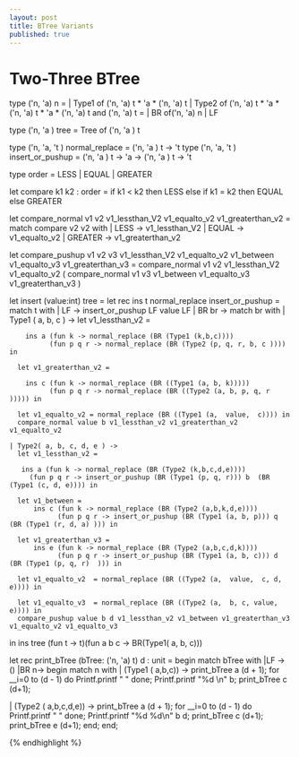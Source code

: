 ```yaml
---
layout: post
title: BTree Variants
published: true
---
```






# Two-Three BTree

type ('n, 'a) n =
  | Type1 of ('n, 'a) t * 'a * ('n, 'a) t
  | Type2 of ('n, 'a) t * 'a * ('n, 'a) t * 'a * ('n, 'a) t
and ('n, 'a)  t =
  | BR of('n, 'a)  n
  | LF


type ('n, 'a ) tree = Tree of ('n, 'a ) t

type ('n, 'a, 't ) normal_replace = ('n, 'a ) t -> 't
type ('n, 'a, 't ) insert_or_pushup = ('n, 'a ) t -> 'a -> ('n, 'a ) t -> 't

type order = LESS | EQUAL | GREATER

let compare k1 k2 : order =
  if k1 < k2 then LESS
  else if k1 = k2 then EQUAL
else GREATER



let compare_normal v1 v2 v1_lessthan_V2 v1_equalto_v2 v1_greaterthan_v2 =
  match compare v2 v2 with
  | LESS -> v1_lessthan_V2
  | EQUAL -> v1_equalto_v2
  | GREATER -> v1_greaterthan_v2


let compare_pushup v1 v2 v3 v1_lessthan_V2 v1_equalto_v2 v1_between v1_equalto_v3 v1_greaterthan_v3 =
  compare_normal v1 v2 v1_lessthan_V2 v1_equalto_v2 ( compare_normal v1 v3 v1_between v1_equalto_v3 v1_greaterthan_v3 )

let insert (value:int) tree  =
  let rec ins t normal_replace insert_or_pushup =
  match t with
  | LF -> insert_or_pushup LF value LF
  | BR br  ->
    match br with
    | Type1 ( a, b, c ) ->
      let v1_lessthan_v2 =

        ins a (fun k -> normal_replace (BR (Type1 (k,b,c)))) 
              (fun p q r -> normal_replace (BR (Type2 (p, q, r, b, c )))) in

      let v1_greaterthan_v2 =

        ins c (fun k -> normal_replace (BR ((Type1 (a, b, k)))))
              (fun p q r -> normal_replace (BR ((Type2 (a, b, p, q, r ))))) in

      let v1_equalto_v2 = normal_replace (BR ((Type1 (a,  value,  c)))) in
      compare_normal value b v1_lessthan_v2 v1_greaterthan_v2 v1_equalto_v2

    | Type2( a, b, c, d, e ) -> 
      let v1_lessthan_v2 =

       ins a (fun k -> normal_replace (BR (Type2 (k,b,c,d,e)))) 
         (fun p q r -> insert_or_pushup (BR (Type1 (p, q, r))) b  (BR (Type1 (c, d, e)))) in

      let v1_between =
          ins c (fun k -> normal_replace (BR (Type2 (a,b,k,d,e)))) 
                (fun p q r -> insert_or_pushup (BR (Type1 (a, b, p))) q (BR (Type1 (r, d, a) ))) in

      let v1_greaterthan_v3 =
          ins e (fun k -> normal_replace (BR (Type2 (a,b,c,d,k)))) 
                (fun p q r -> insert_or_pushup (BR (Type1 (a, b, c))) d (BR (Type1 (p, q, r)  ))) in

      let v1_equalto_v2  = normal_replace (BR ((Type2 (a,  value,  c, d, e)))) in

      let v1_equalto_v3  = normal_replace (BR ((Type2 (a,  b, c, value,  e)))) in
      compare_pushup value b d v1_lessthan_v2 v1_between v1_greaterthan_v3 v1_equalto_v2 v1_equalto_v3


  in
  ins tree (fun t -> t)(fun a b c -> BR(Type1( a, b, c)))


let rec print_bTree (bTree: ('n, 'a) t) d : unit =
  begin match bTree with
  |LF -> () 
  |BR n-> 
  begin match n with
  | (Type1 ( a,b,c)) ->
    print_bTree a (d + 1);
    for __i=0 to  (d - 1) do
      Printf.printf "  "
    done;
    Printf.printf "%d \n" b;
    print_bTree c (d+1); 

  | (Type2 ( a,b,c,d,e)) ->
    print_bTree a (d + 1);
    for __i=0 to  (d - 1) do
      Printf.printf "  "
    done;
    Printf.printf "%d %d\n" b d;
    print_bTree c (d+1); 
    print_bTree e (d+1); 
  end;
  end;



{% endhighlight %}
